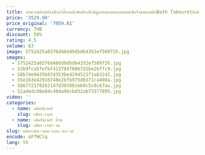 ```yaml
---
title: บทความบ้านห้องน้ําเก้าอี้อาบน้ําพับห้องน้ําสตูลออกแบบแบบพกพานั่งร้านพลาสติกBath Tabouretsเท้าสแควร์
price: '3529.90'
price_original: '7059.81'
currency: THB
discount: 50%
rating: 4.5
volume: 63
image: S752425a0376d48dd9dbd64352ef50972h.jpg
images:
  - S752425a0376d48dd9dbd64352ef50972h.jpg
  - S3b9fca5fefbf413784f0867d1be2bffc9.jpg
  - S8b7de9435b074353be4294521f1a8324I.jpg
  - S5e163e42916748e2bfb975d6571ca498a.jpg
  - S867721f0262147d393981eb9c5c0c67av.jpg
  - S1adedc86e84c40da98cbd32ab73377895.jpg
video: ''
categories:
  - name: เฟอร์นิเจอร์
    slug: เฟอร-เจอร
  - name: เฟอร์นิเจอร์ บ้าน
    slug: เฟอร-เจอร-าน
slug: บทความบ-านห-องน-าเก-าอ
encode: oFfWClq
lang: th
---
```

  